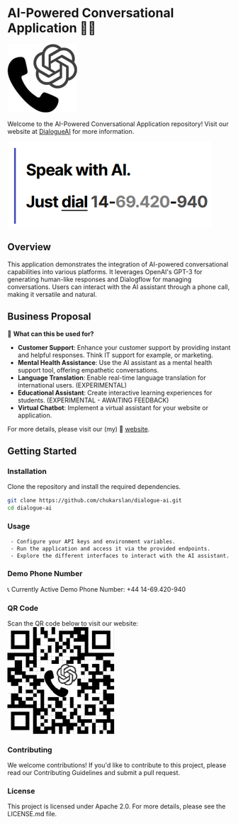 # AI-Powered Conversational Application 🤖💬

![Logo](/img/logo.PNG) 

Welcome to the AI-Powered Conversational Application repository! Visit our website at [DialogueAI](http://dialogueai.co/) for more information.

![Demo Phone Number](/img/demo-phone.PNG)

## Overview

This application demonstrates the integration of AI-powered conversational capabilities into various platforms. It leverages OpenAI's GPT-3 for generating human-like responses and Dialogflow for managing conversations. Users can interact with the AI assistant through a phone call, making it versatile and natural.

## Business Proposal

🚀 **What can this be used for?**

- **Customer Support**: Enhance your customer support by providing instant and helpful responses. Think IT support for example, or marketing.
- **Mental Health Assistance**: Use the AI assistant as a mental health support tool, offering empathetic conversations.
- **Language Translation**: Enable real-time language translation for international users. (EXPERIMENTAL)
- **Educational Assistant**: Create interactive learning experiences for students. (EXPERIMENTAL - AWAITING FEEDBACK)
- **Virtual Chatbot**: Implement a virtual assistant for your website or application.

For more details, please visit our (my) 🔗 [website](http://dialogueai.co/).

## Getting Started

### Installation

Clone the repository and install the required dependencies.

```bash
git clone https://github.com/chukarslan/dialogue-ai.git
cd dialogue-ai 

```

### Usage

     - Configure your API keys and environment variables.
     - Run the application and access it via the provided endpoints.
     - Explore the different interfaces to interact with the AI assistant.

### Demo Phone Number

📞 Currently Active Demo Phone Number: +44 14-69.420-940


### QR Code

Scan the QR code below to visit our website:
![qr](/img/qr.PNG)

### Contributing

We welcome contributions! If you'd like to contribute to this project, please read our Contributing Guidelines and submit a pull request.
### License

This project is licensed under Apache 2.0. For more details, please see the LICENSE.md file.